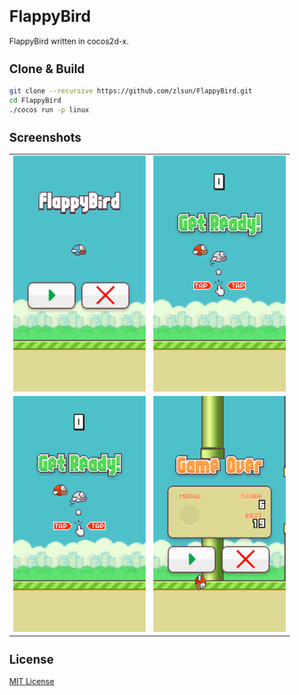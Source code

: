 # FlappyBird

FlappyBird written in cocos2d-x.

## Clone & Build

```sh
git clone --recursive https://github.com/zlsun/FlappyBird.git
cd FlappyBird
./cocos run -p linux
```

## Screenshots

<table>
    <tr>
        <td width="50%">
            <a href="https://raw.githubusercontent.com/zlsun/screenshots/master/FlappyBird/1.png">
                <img src="https://raw.githubusercontent.com/zlsun/screenshots/master/FlappyBird/1.png" width="100%">
            </a>
        </td>
        <td width="50%">
            <a href="https://raw.githubusercontent.com/zlsun/screenshots/master/FlappyBird/2.png">
                <img src="https://raw.githubusercontent.com/zlsun/screenshots/master/FlappyBird/2.png" width="100%">
            </a>
        </td>
    </tr>
    <tr>
        <td width="50%">
            <a href="https://raw.githubusercontent.com/zlsun/screenshots/master/FlappyBird/3.png">
                <img src="https://raw.githubusercontent.com/zlsun/screenshots/master/FlappyBird/3.png" width="100%">
            </a>
        </td>
        <td width="50%">
            <a href="https://raw.githubusercontent.com/zlsun/screenshots/master/FlappyBird/4.png">
                <img src="https://raw.githubusercontent.com/zlsun/screenshots/master/FlappyBird/4.png" width="100%">
            </a>
        </td>
    </tr>
</table>

## License

[MIT License](LICENSE)

